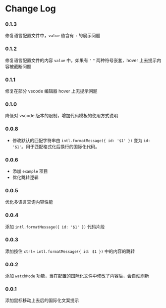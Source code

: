 # Change Log

### 0.1.3

修复语言配置文件中，`value` 值含有 `:` 的展示问题


### 0.1.2

修复语言配置文件的内容 `value` 中，如果有 `'` `"` 两种符号嵌套，hover 上去提示内容被截断问题


### 0.1.1

修复在部分 vscode 编辑器 hover 上无提示问题


### 0.1.0

降低对 vscode 版本的限制，增加代码模板的使用方式说明

### 0.0.8

- 修改默认的匹配字符串由 `intl.formatMessage({ id: '$1' })` 变为 `id: '$1'`。用于匹配格式化后换行的国际化代码。

### 0.0.6

- 添加 `example` 项目
- 优化跳转逻辑

### 0.0.5

优化多语言查询内容性能

### 0.0.4

添加 `intl.formatMessage({ id: '$1' })` 代码片段

### 0.0.3

添加按住 `ctrl`+ `intl.formatMessage({ id: $1 })` 中的内容的跳转
### 0.0.2

添加 `watchMode` 功能，当在配置的国际化文件中修改了内容后，会自动刷新

### 0.0.1

添加鼠标移动上去后的国际化文案提示
